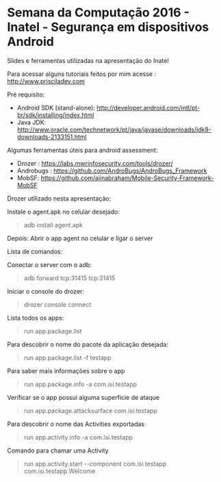 # Semana da Computação 2016 - Inatel - Segurança em dispositivos Android
Slides e ferramentas utilizadas na apresentação do Inatel

Para acessar alguns tutoriais feitos por mim acesse : http://www.prisciladev.com

Pré requisito:
- Android SDK (stand-alone): http://developer.android.com/intl/pt-br/sdk/installing/index.html 
- Java JDK: http://www.oracle.com/technetwork/pt/java/javase/downloads/jdk8-downloads-2133151.html

Algumas ferramentas úteis para android assessment:
- Drozer : https://labs.mwrinfosecurity.com/tools/drozer/
- Androbugs : https://github.com/AndroBugs/AndroBugs_Framework
- MobSF: https://github.com/ajinabraham/Mobile-Security-Framework-MobSF

Drozer utilizado nesta apresentação:

Instale o agent.apk no celular desejado:

> adb install agent.apk

Depois: Abrir o app agent no celular e ligar o server

Lista de comandos:

Conectar o server com o adb:
> adb forward tcp:31415 tcp:31415

Iniciar o console do drozer:
> drozer console connect

Lista todos os apps:
> run app.package.list

Para descobrir o nome do pacote da aplicação desejada:
> run app.package.list -f testapp

Para saber mais informações sobre o app
> run app.package.info -a com.isi.testapp

Verificar se o app possui alguma superficie de ataque
> run app.package.attacksurface com.isi.testapp

Para descobrir o nome das Activities exportadas
> run app.activity.info -a com.isi.testapp

Comando para chamar uma Activity
> run app.activity.start --component com.isi.testapp com.isi.testapp.Welcome
